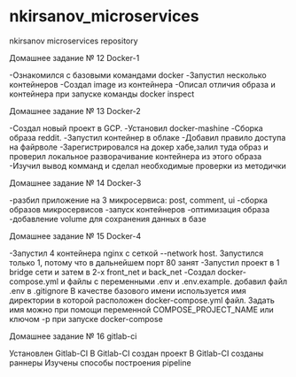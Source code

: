 # nkirsanov_microservices
nkirsanov microservices repository

Домашнее задание № 12
Docker-1 

-Ознакомился с базовыми командами docker
-Запустил несколько контейнеров
-Создал image из контейнера
-Описал отличия образа и контейнера при запуске команды docker inspect

Домашнее задание № 13
Docker-2

-Создал новый проект в GCP.
-Установил docker-mashine
-Сборка образа reddit.
-Запустил контейнер в облаке
-Добавил правило доступа на файрволе
-Зарегистрировался на докер хабе,залил туда образ и проверил локальное разворачивание контейнера из этого образа 
-Изучил вывод комманд и сделал необходимые проверки из методички

Домашнее задание № 14
Docker-3

-разбил приложение на 3 микросервиса: post, comment, ui
-сборка образов микросервисов
-запуск контейнеров
-оптимизация образа
-добавление volume для сохранения данных в базе

Домашнее задание № 15
Docker-4

-Запустил 4 контейнера nginx с сеткой --network host. Запустился только 1, потому что в дальнейшем порт 80 занят
-Запустил  проект в 1 bridge сети и затем в 2-х front_net и back_net
-Создал docker-compose.yml и файлы с переменными  .env и .env.example. добавил файл .env в .gitignore 
В качестве базового имени используется имя директории в которой расположен docker-compose.yml файл.
Задать имя можно при помощи переменной COMPOSE_PROJECT_NAME или ключом -p при запуске docker-compose


Домашнее задание № 16 
gitlab-ci

Установлен Gitlab-CI
В Gitlab-CI создан проект
В Gitlab-CI созданы раннеры
Изучены способы построения pipeline

